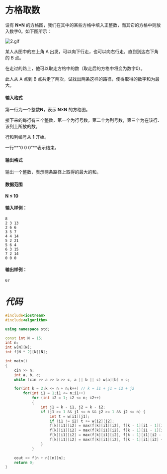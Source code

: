 # 方格取数

设有 **N×N** 的方格图，我们在其中的某些方格中填入正整数，而其它的方格中则放入数字0。如下图所示：

![2.gif](https://cdn.acwing.com/media/article/image/2019/09/12/19_764ece6ed5-2.gif)

某人从图中的左上角 A 出发，可以向下行走，也可以向右行走，直到到达右下角的 B 点。

在走过的路上，他可以取走方格中的数（取走后的方格中将变为数字0）。

此人从 A 点到 B 点共走了两次，试找出两条这样的路径，使得取得的数字和为最大。

#### 输入格式

第一行为一个整数**N**，表示 **N×N** 的方格图。

接下来的每行有三个整数，第一个为行号数，第二个为列号数，第三个为在该行、该列上所放的数。

行和列编号从 **1** 开始。

一行**“0 0 0”**表示结束。

#### 输出格式

输出一个整数，表示两条路径上取得的最大的和。

#### 数据范围

**N  ≤  10**

#### 输入样例：

```
8
2 3 13
2 6 6
3 5 7
4 4 14
5 2 21
5 6 4
6 3 15
7 2 14
0 0 0
```

#### 输出样例：

```
67
```







# *代码*

```cpp
#include<iostream>
#include<algorithm>

using namespace std;

const int N = 15;
int n;
int w[N][N];
int f[N * 2][N][N];

int main()
{
    cin >> n;
    int a, b, c;
    while (cin >> a >> b >> c, a || b || c) w[a][b] = c;

    for(int k = 2;k <= n + n;k++) // k = i1 + j1 = i2 + j2
        for(int i1 = 1;i1 <= n;i1++)
            for (int i2 = 1; i2 <= n; i2++)
            {
                int j1 = k - i1, j2 = k - i2;
                if (j1 >= 1 && j1 <= n && j2 >= 1 && j2 <= n) {
                    int t = w[i1][j1];
                    if (i1 != i2) t += w[i2][j2];
                    f[k][i1][i2] = max(f[k][i1][i2], f[k - 1][i1 - 1][i2 - 1] + t);
                    f[k][i1][i2] = max(f[k][i1][i2], f[k - 1][i1 - 1][i2] + t);
                    f[k][i1][i2] = max(f[k][i1][i2], f[k - 1][i1][i2 - 1] + t);
                    f[k][i1][i2] = max(f[k][i1][i2], f[k - 1][i1][i2] + t);
                }
            }

    cout << f[n + n][n][n];
    return 0;
}
```

